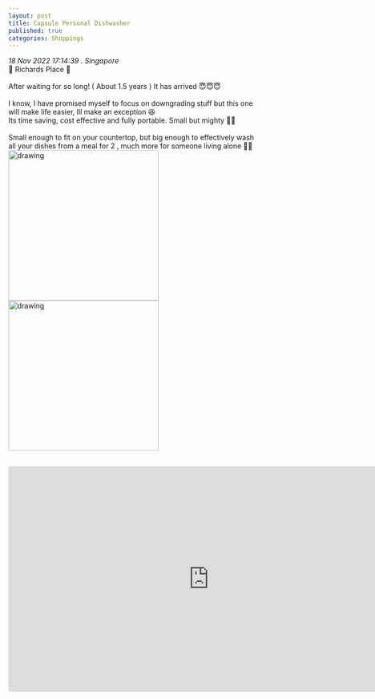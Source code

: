 ```yaml
---
layout: post
title: Capsule Personal Dishwasher
published: true
categories: Shoppings
---
```

_18 Nov 2022 17:14:39 . Singapore_
<br>
📍 Richards Place 📍
<br>
<br>
After waiting for so long! ( About 1.5 years ) It has arrived 😇😇😇
<br>
<br>
I know, I have promised myself to focus on downgrading stuff but this one will make life easier, Ill make an exception 😆 
<br>
Its time saving, cost effective and fully portable. Small but mighty 💪🏻
<br>
<br>
Small enough to fit on your countertop, but big enough to effectively wash all your dishes from a meal for 2 , much more for someone living alone 👌🏼
<br>
<img src="https://drive.google.com/uc?export=view&id=1V6OnVEnHp4aDsOlKF3OmULeWvIjGoPcF" alt="drawing" width="300"/> <img src="https://drive.google.com/uc?export=view&id=1tEPyFEk4gtx96Hjh6sYb5U5_UoQHmGSs" alt="drawing" width="300"/>
<br>
<br>
<iframe width="800" height="450" src="https://www.kickstarter.com/projects/lochelectronics/capsule-personal-dishwasher/widget/video.html" frameborder="0" scrolling="no"> </iframe>
<br>

